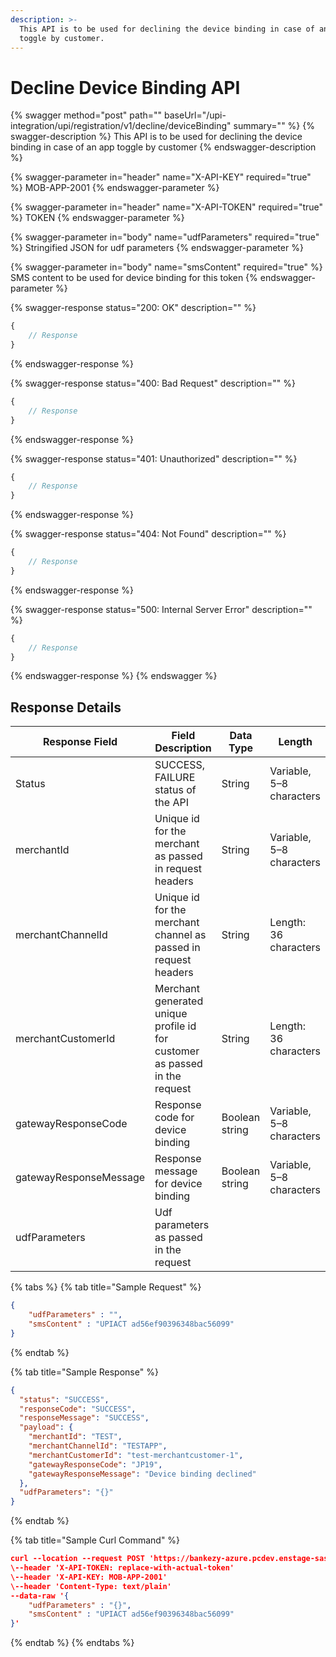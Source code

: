 ```yaml
---
description: >-
  This API is to be used for declining the device binding in case of an app
  toggle by customer.
---
```


# Decline Device Binding API

{% swagger method="post" path="" baseUrl="/upi-integration/upi/registration/v1/decline/deviceBinding" summary="" %}
{% swagger-description %}
This API is to be used for declining the device binding in case of an app toggle by customer
{% endswagger-description %}

{% swagger-parameter in="header" name="X-API-KEY" required="true" %}
MOB-APP-2001
{% endswagger-parameter %}

{% swagger-parameter in="header" name="X-API-TOKEN" required="true" %}
TOKEN
{% endswagger-parameter %}

{% swagger-parameter in="body" name="udfParameters" required="true" %}
Stringified JSON for udf parameters
{% endswagger-parameter %}

{% swagger-parameter in="body" name="smsContent" required="true" %}
SMS content to be used for device binding for this token
{% endswagger-parameter %}

{% swagger-response status="200: OK" description="" %}
```javascript
{
    // Response
}
```
{% endswagger-response %}

{% swagger-response status="400: Bad Request" description="" %}
```javascript
{
    // Response
}
```
{% endswagger-response %}

{% swagger-response status="401: Unauthorized" description="" %}
```javascript
{
    // Response
}
```
{% endswagger-response %}

{% swagger-response status="404: Not Found" description="" %}
```javascript
{
    // Response
}
```
{% endswagger-response %}

{% swagger-response status="500: Internal Server Error" description="" %}
```javascript
{
    // Response
}
```
{% endswagger-response %}
{% endswagger %}

## Response Details

| Response Field         | Field Description                                                          | Data Type      | Length                   |
| ---------------------- | -------------------------------------------------------------------------- | -------------- | ------------------------ |
| Status                 | SUCCESS, FAILURE status of the API                                         | String         | Variable, 5–8 characters |
| merchantId             | Unique id for the merchant as passed in request headers                    | String         | Variable, 5–8 characters |
| merchantChannelId      | Unique id for the merchant channel as passed in request headers            | String         | Length: 36 characters    |
| merchantCustomerId     | Merchant generated unique profile id for customer as passed in the request | String         | Length: 36 characters    |
| gatewayResponseCode    | Response code for device binding                                           | Boolean string | Variable, 5–8 characters |
| gatewayResponseMessage | Response message for device binding                                        | Boolean string | Variable, 5–8 characters |
| udfParameters          | Udf parameters as passed in the request                                    |                |                          |

{% tabs %}
{% tab title="Sample Request" %}
```json
{
    "udfParameters" : "",
    "smsContent" : "UPIACT ad56ef90396348bac56099"
}
```
{% endtab %}

{% tab title="Sample Response" %}
```json
{
  "status": "SUCCESS",
  "responseCode": "SUCCESS",
  "responseMessage": "SUCCESS",
  "payload": {
    "merchantId": "TEST",
    "merchantChannelId": "TESTAPP",
    "merchantCustomerId": "test-merchantcustomer-1",
    "gatewayResponseCode": "JP19",
    "gatewayResponseMessage": "Device binding declined"
  },
  "udfParameters": "{}"
}

```
{% endtab %}

{% tab title="Sample Curl Command" %}
```json
curl --location --request POST 'https://bankezy-azure.pcdev.enstage-sas.com/upi-integration/upi/registration/v1/decline/deviceBinding' \
\--header 'X-API-TOKEN: replace-with-actual-token'
\--header 'X-API-KEY: MOB-APP-2001'
\--header 'Content-Type: text/plain'
--data-raw '{
    "udfParameters" : "{}",
    "smsContent" : "UPIACT ad56ef90396348bac56099"
}'
```
{% endtab %}
{% endtabs %}

